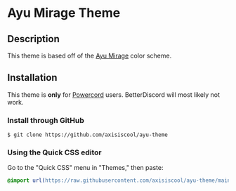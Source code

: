 # Ayu Mirage Theme

## Description

This theme is based off of the [Ayu Mirage](https://github.com/ayu-theme/ayu-colors) color scheme.

## Installation

This theme is **only** for [Powercord](https://powercord.dev) users. BetterDiscord will most likely not work.

### Install through GitHub

```
$ git clone https://github.com/axisiscool/ayu-theme
```

### Using the Quick CSS editor

Go to the "Quick CSS" menu in "Themes," then paste:

```css
@import url(https://raw.githubusercontent.com/axisiscool/ayu-theme/main/theme.css);
```
